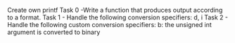 Create own printf
Task 0 -Write a function that produces output according to a format.
Task 1 - Handle the following conversion specifiers: d, i
Task 2 - Handle the following custom conversion specifiers: b: the unsigned int argument is converted to binary
